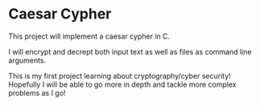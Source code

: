 # Caesar Cypher

This project will implement a caesar cypher in C. 

I will encrypt and decrept both input text as well as files as command line arguments.

This is my first project learning about cryptography/cyber security! Hopefully I will be able to go more in depth and tackle more complex problems as I go!
